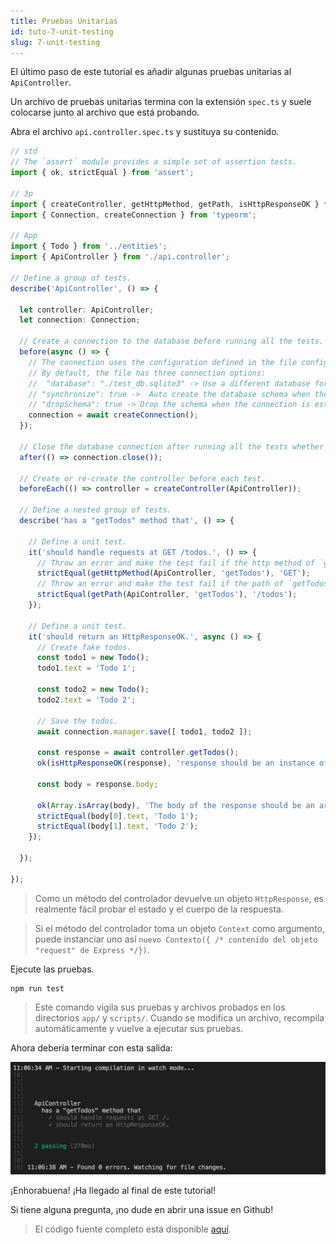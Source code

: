 ```yaml
---
title: Pruebas Unitarias
id: tuto-7-unit-testing
slug: 7-unit-testing
---
```


El último paso de este tutorial es añadir algunas pruebas unitarias al `ApiController`.

Un archivo de pruebas unitarias termina con la extensión `spec.ts` y suele colocarse junto al archivo que está probando.

Abra el archivo `api.controller.spec.ts` y sustituya su contenido.

```typescript
// std
// The `assert` module provides a simple set of assertion tests.
import { ok, strictEqual } from 'assert';

// 3p
import { createController, getHttpMethod, getPath, isHttpResponseOK } from '@foal/core';
import { Connection, createConnection } from 'typeorm';

// App
import { Todo } from '../entities';
import { ApiController } from './api.controller';

// Define a group of tests.
describe('ApiController', () => {

  let controller: ApiController;
  let connection: Connection;

  // Create a connection to the database before running all the tests.
  before(async () => {
    // The connection uses the configuration defined in the file config/test.json.
    // By default, the file has three connection options:
    //  "database": "./test_db.sqlite3" -> Use a different database for running the tests.
    // "synchronize": true ->  Auto create the database schema when the connection is established.
    // "dropSchema": true -> Drop the schema when the connection is established (empty the database).
    connection = await createConnection();
  });

  // Close the database connection after running all the tests whether they succeed or failed.
  after(() => connection.close());

  // Create or re-create the controller before each test.
  beforeEach(() => controller = createController(ApiController));

  // Define a nested group of tests.
  describe('has a "getTodos" method that', () => {

    // Define a unit test.
    it('should handle requests at GET /todos.', () => {
      // Throw an error and make the test fail if the http method of `getTodos` is not GET.
      strictEqual(getHttpMethod(ApiController, 'getTodos'), 'GET');
      // Throw an error and make the test fail if the path of `getTodos` is not /todos.
      strictEqual(getPath(ApiController, 'getTodos'), '/todos');
    });

    // Define a unit test.
    it('should return an HttpResponseOK.', async () => {
      // Create fake todos.
      const todo1 = new Todo();
      todo1.text = 'Todo 1';

      const todo2 = new Todo();
      todo2.text = 'Todo 2';

      // Save the todos.
      await connection.manager.save([ todo1, todo2 ]);

      const response = await controller.getTodos();
      ok(isHttpResponseOK(response), 'response should be an instance of HttpResponseOK.');

      const body = response.body;

      ok(Array.isArray(body), 'The body of the response should be an array.');
      strictEqual(body[0].text, 'Todo 1');
      strictEqual(body[1].text, 'Todo 2');
    });

  });

});

```

> Como un método del controlador devuelve un objeto `HttpResponse`, es realmente fácil probar el estado y el cuerpo de la respuesta.


> Si el método del controlador toma un objeto `Context` como argumento, puede instanciar uno así `nuevo Contexto({ /* contenido del objeto "request" de Express */})`.

Ejecute las pruebas.

```
npm run test
```

> Este comando vigila sus pruebas y archivos probados en los directorios `app/` y `scripts/`. Cuando se modifica un archivo, recompila automáticamente y vuelve a ejecutar sus pruebas.

Ahora debería terminar con esta salida:

![Salida de las pruebas unitarias](./unit-tests-output.png)

¡Enhorabuena! ¡Ha llegado al final de este tutorial!

Si tiene alguna pregunta, ¡no dude en abrir una issue en Github!

> El código fuente completo está disponible [aquí](https://foalts.org/simple-todo-list-source-code-v2.zip).